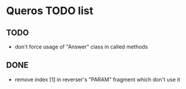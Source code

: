 Queros TODO list
================

TODO
----

- don't force usage of "Answer" class in called methods

DONE
----

- remove index [1] in reverser's "PARAM" fragment which don't use it
